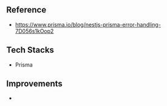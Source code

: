## Reference

- https://www.prisma.io/blog/nestjs-prisma-error-handling-7D056s1kOop2

## Tech Stacks

- Prisma

## Improvements

-
